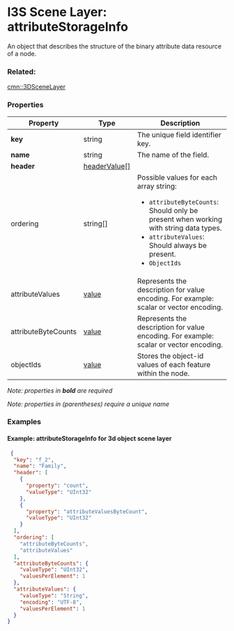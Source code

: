 # I3S Scene Layer: attributeStorageInfo

An object that describes the structure of the binary attribute data resource of a node.

### Related:

[cmn::3DSceneLayer](3DSceneLayer.cmn.md)
### Properties

| Property | Type | Description |
| --- | --- | --- |
| **key** | string | The unique field identifier key. |
| **name** | string | The name of the field. |
| **header** | [headerValue](headerValue.cmn.md)[] |  |
| ordering | string[] | <div>Possible values for each array string:<ul><li>`attributeByteCounts`: Should only be present when working with string data types.</li><li>`attributeValues`: Should always be present. </li><li>`ObjectIds`</li></ul></div> |
| attributeValues | [value](value.cmn.md) | Represents the description for value encoding. For example: scalar or vector encoding. |
| attributeByteCounts | [value](value.cmn.md) | Represents the description for value encoding. For example: scalar or vector encoding. |
| objectIds | [value](value.cmn.md) | Stores the object-id values of each feature within the node. |

*Note: properties in **bold** are required*

*Note: properties in (parentheses) require a unique name*

### Examples 

#### Example: attributeStorageInfo for 3d object scene layer 

```json
 {
  "key": "f_2",
  "name": "Family",
  "header": [
    {
      "property": "count",
      "valueType": "UInt32"
    },
    {
      "property": "attributeValuesByteCount",
      "valueType": "UInt32"
    }
  ],
  "ordering": [
    "attributeByteCounts",
    "attributeValues"
  ],
  "attributeByteCounts": {
    "valueType": "UInt32",
    "valuesPerElement": 1
  },
  "attributeValues": {
    "valueType": "String",
    "encoding": "UTF-8",
    "valuesPerElement": 1
  }
} 
```

